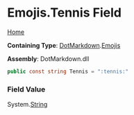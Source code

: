 # Emojis\.Tennis Field

[Home](../../../README.md)

**Containing Type**: [DotMarkdown](../../README.md)\.[Emojis](../README.md)

**Assembly**: DotMarkdown\.dll

```csharp
public const string Tennis = ":tennis:"
```

### Field Value

System\.[String](https://docs.microsoft.com/en-us/dotnet/api/system.string)